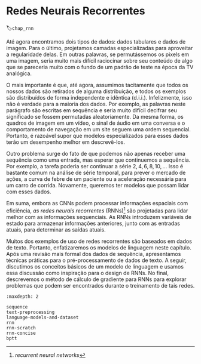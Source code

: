 # Redes Neurais Recorrentes
:label:`chap_rnn`


Até agora encontramos dois tipos de dados: dados tabulares e dados de imagem.
Para o último, projetamos camadas especializadas para aproveitar a regularidade delas.
Em outras palavras, se permutássemos os pixels em uma imagem, seria muito mais difícil raciocinar sobre seu conteúdo de algo que se pareceria muito com o fundo de um padrão de teste na época da TV analógica.

O mais importante é que, até agora, assumimos tacitamente que todos os nossos dados são retirados de alguma distribuição, e todos os exemplos são distribuídos de forma independente e idêntica (d.i.i.).
Infelizmente, isso não é verdade para a maioria dos dados. Por exemplo, as palavras neste parágrafo são escritas em sequência e seria muito difícil decifrar seu significado se fossem permutadas aleatoriamente.
Da mesma forma, os quadros de imagem em um vídeo, o sinal de áudio em uma conversa e o comportamento de navegação em um site seguem uma ordem sequencial.
Portanto, é razoável supor que modelos especializados para esses dados terão um desempenho melhor em descrevê-los.

Outro problema surge do fato de que podemos não apenas receber uma sequência como uma entrada, mas esperar que continuemos a sequência.
Por exemplo, a tarefa poderia ser continuar a série $2, 4, 6, 8, 10, \ldots$ Isso é bastante comum na análise de série temporal, para prever o mercado de ações, a curva de febre de um paciente ou a aceleração necessária para um carro de corrida. Novamente, queremos ter modelos que possam lidar com esses dados.


Em suma, embora as CNNs podem processar informações espaciais com eficiência, *as redes neurais recorrentes* (RNNs)[^1] são projetadas para lidar melhor com as informações sequenciais.
As RNNs introduzem variáveis de estado para armazenar informações anteriores, junto com as entradas atuais, para determinar as saídas atuais.

[^1]:*recurrent neural networks*

Muitos dos exemplos de uso de redes recorrentes são baseados em dados de texto. Portanto, enfatizaremos os modelos de linguagem neste capítulo. Após uma revisão mais formal dos dados de sequência, apresentamos técnicas práticas para o pré-processamento de dados de texto.
A seguir, discutimos os conceitos básicos de um modelo de linguagem e usamos essa discussão como inspiração para o design de RNNs.
No final, descrevemos o método de cálculo de gradiente para RNNs para explorar problemas que podem ser encontrados durante o treinamento de tais redes.

```toc
:maxdepth: 2

sequence
text-preprocessing
language-models-and-dataset
rnn
rnn-scratch
rnn-concise
bptt
```

<!--stackedit_data:
eyJoaXN0b3J5IjpbMTkzNjQ5MzMwOCwxMDE1NTQ1ODg0LC0zNT
AyNzQxM119
-->
